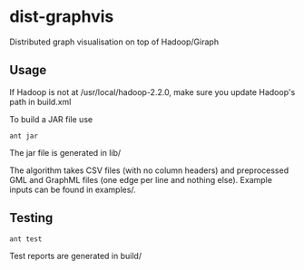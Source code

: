 dist-graphvis
=============

Distributed graph visualisation on top of Hadoop/Giraph

Usage
-----

If Hadoop is not at /usr/local/hadoop-2.2.0, make sure you update Hadoop's path in build.xml

To build a JAR file use

	ant jar

The jar file is generated in lib/

The algorithm takes CSV files (with no column headers) and preprocessed GML
and GraphML files (one edge per line and nothing else). Example inputs can be found in examples/.

Testing
-------

	ant test

Test reports are generated in build/
